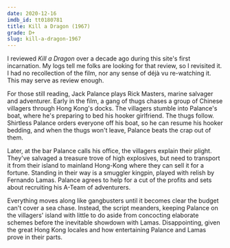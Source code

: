```yaml
---
date: 2020-12-16
imdb_id: tt0180781
title: Kill a Dragon (1967)
grade: D+
slug: kill-a-dragon-1967
---
```


I reviewed _Kill a Dragon_ over a decade ago during this site's first incarnation. My logs tell me folks are looking for that review, so I revisited it. I had no recollection of the film, nor any sense of déjà vu re-watching it. This may serve as review enough.

<!-- end -->

For those still reading, Jack Palance plays Rick Masters, marine salvager and adventurer. Early in the film, a gang of thugs chases a group of Chinese villagers through Hong Kong's docks. The villagers stumble into Palance's boat, where he's preparing to bed his hooker girlfriend. The thugs follow. Shirtless Palance orders everyone off his boat, so he can resume his hooker bedding, and when the thugs won't leave, Palance beats the crap out of them.

Later, at the bar Palance calls his office, the villagers explain their plight. They've salvaged a treasure trove of high explosives, but need to transport it from their island to mainland Hong-Kong where they can sell it for a fortune. Standing in their way is a smuggler kingpin, played with relish by Fernando Lamas. Palance agrees to help for a cut of the profits and sets about recruiting his A-Team of adventurers.

Everything moves along like gangbusters until it becomes clear the budget can't cover a sea chase. Instead, the script meanders, keeping Palance on the villagers' island with little to do aside from concocting elaborate schemes before the inevitable showdown with Lamas. Disappointing, given the great Hong Kong locales and how entertaining Palance and Lamas prove in their parts.